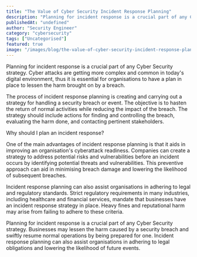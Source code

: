```yaml
---
title: "The Value of Cyber Security Incident Response Planning"
description: "Planning for incident response is a crucial part of any Cyber Security strategy. Cyber attacks are getting more complex and common in today's digital environmen..."
publishedAt: "undefined"
author: "Security Engineer"
category: "cybersecurity"
tags: ["Uncategorised"]
featured: true
image: "/images/blog/the-value-of-cyber-security-incident-response-planning-featured.jpeg"
---
```


Planning for incident response is a crucial part of any Cyber Security strategy. Cyber attacks are getting more complex and common in today's digital environment, thus it is essential for organisations to have a plan in place to lessen the harm brought on by a breach.

The process of incident response planning is creating and carrying out a strategy for handling a security breach or event. The objective is to hasten the return of normal activities while reducing the impact of the breach. The strategy should include actions for finding and controlling the breach, evaluating the harm done, and contacting pertinent stakeholders.

Why should I plan an incident response?

One of the main advantages of incident response planning is that it aids in improving an organisation's cyberattack readiness. Companies can create a strategy to address potential risks and vulnerabilities before an incident occurs by identifying potential threats and vulnerabilities. This preventive approach can aid in minimising breach damage and lowering the likelihood of subsequent breaches.

Incident response planning can also assist organisations in adhering to legal and regulatory standards. Strict regulatory requirements in many industries, including healthcare and financial services, mandate that businesses have an incident response strategy in place. Heavy fines and reputational harm may arise from failing to adhere to these criteria.

Planning for incident response is a crucial part of any Cyber Security strategy. Businesses may lessen the harm caused by a security breach and swiftly resume normal operations by being prepared for one. Incident response planning can also assist organisations in adhering to legal obligations and lowering the likelihood of future events.
